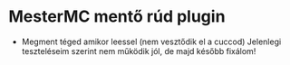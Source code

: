# MesterMC mentő rúd plugin
- Megment téged amikor leessel (nem vesztődik el a cuccod)
Jelenlegi teszteléseim szerint nem működik jól, de majd később fixálom!
